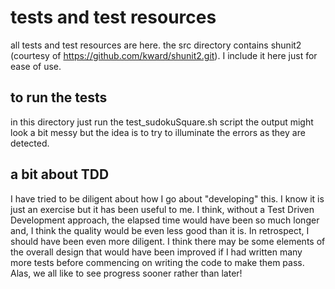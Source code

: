 # tests and test resources  
all tests and test resources are here. the src directory contains shunit2 (courtesy of https://github.com/kward/shunit2.git). I include it here just for ease of use.

## to run the tests  
in this directory just run the test_sudokuSquare.sh script
the output might look a bit messy but the idea is to try to illuminate the errors as they are detected.

## a bit about TDD  
I have tried to be diligent about how I go about "developing" this. I know it is just an exercise but it has been useful to me. I think, without a Test Driven Development approach, the elapsed time would have been so much longer and, I think the quality would be even less good than it is. In retrospect, I should have been even more diligent. I think there may be some elements of the overall design that would have been improved if I had written many more tests before commencing on writing the code to make them pass. Alas, we all like to see progress sooner rather than later!